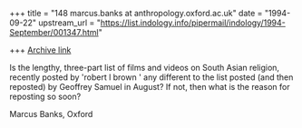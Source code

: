 +++
title = "148 marcus.banks at anthropology.oxford.ac.uk"
date = "1994-09-22"
upstream_url = "https://list.indology.info/pipermail/indology/1994-September/001347.html"

+++
[Archive link](https://list.indology.info/pipermail/indology/1994-September/001347.html)

Is the lengthy, three-part list of films and videos on South Asian
religion, recently posted by 'robert l brown <IBENBNW at MVS.OAC.UCLA.EDU>'
any different to the list posted (and then reposted) by Geoffrey Samuel in
August? If not, then what is the reason for reposting so soon?

Marcus Banks, Oxford







